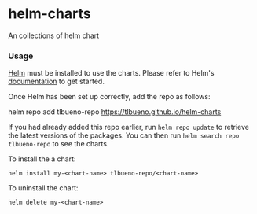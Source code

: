 # helm-charts

An collections of helm chart 

### Usage

[Helm](https://helm.sh) must be installed to use the charts.  Please refer to
Helm's [documentation](https://helm.sh/docs) to get started.

Once Helm has been set up correctly, add the repo as follows:

  helm repo add tlbueno-repo https://tlbueno.github.io/helm-charts

If you had already added this repo earlier, run `helm repo update` to retrieve
the latest versions of the packages.  You can then run `helm search repo
tlbueno-repo` to see the charts.

To install the a chart:

    helm install my-<chart-name> tlbueno-repo/<chart-name>

To uninstall the chart:

    helm delete my-<chart-name>